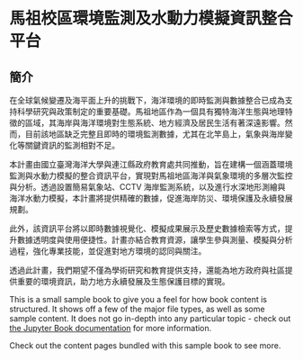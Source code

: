 # 馬祖校區環境監測及水動力模擬資訊整合平台

## 簡介
在全球氣候變遷及海平面上升的挑戰下，海洋環境的即時監測與數據整合已成為支持科學研究與政策制定的重要基礎。馬祖地區作為一個具有獨特海洋生態與地理特徵的區域，其海岸與海洋環境對生態系統、地方經濟及居民生活有著深遠影響。然而，目前該地區缺乏完整且即時的環境監測數據，尤其在北竿島上，氣象與海岸變化等關鍵資訊的監測相對不足。

本計畫由國立臺灣海洋大學與連江縣政府教育處共同推動，旨在建構一個涵蓋環境監測與水動力模擬的整合資訊平台，實現對馬祖地區海洋與氣象環境的多層次監控與分析。透過設置簡易氣象站、CCTV 海岸監測系統，以及進行水深地形測繪與海洋水動力模擬，本計畫將提供精確的數據，促進海岸防災、環境保護及永續發展規劃。

此外，該資訊平台將以即時數據視覺化、模擬成果展示及歷史數據檢索等方式，提升數據透明度與使用便捷性。計畫亦結合教育資源，讓學生參與測量、模擬與分析過程，強化專業技能，並促進對地方環境的認同與關注。

透過此計畫，我們期望不僅為學術研究和教育提供支持，還能為地方政府與社區提供重要的環境資訊，助力地方永續發展及生態保護目標的實現。

This is a small sample book to give you a feel for how book content is
structured.
It shows off a few of the major file types, as well as some sample content.
It does not go in-depth into any particular topic - check out [the Jupyter Book documentation](https://jupyterbook.org) for more information.

Check out the content pages bundled with this sample book to see more.

```{tableofcontents}
```
